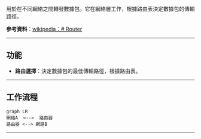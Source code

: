 用於在不同網絡之間轉發數據包。它在網絡層工作，根據路由表決定數據包的傳輸路徑。

**參考資料**：[wikipedia：# Router](https://en.wikipedia.org/wiki/Router_(computing))

---
## 功能
-  **路由選擇**：決定數據包的最佳傳輸路徑，根據路由表。

---
## 工作流程

```mermaid
graph LR
網絡A  <-->  路由器
路由器 <--> 網路B
```

---